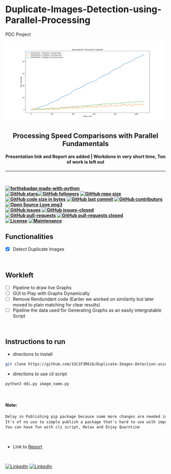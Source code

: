 # Duplicate-Images-Detection-using-Parallel-Processing
PDC Project

<p align="center">
	<img src="https://github.com/1UC1F3R616/Duplicate-Images-Detection-using-Parallel-Processing/blob/master/Graphs/Analysing%20All%203%20Together.png" />
	<h2 align="center"> Processing Speed Comparisons with Parallel Fundamentals </h2>
	<h4 align="center"> Presentation link and Report are added | Workdone in very short time, Ton of work is left out<h4>
</p>

---
<br>

[![forthebadge made-with-python](http://ForTheBadge.com/images/badges/made-with-python.svg)](https://www.python.org/)
</br>
[![GitHub stars](https://img.shields.io/github/stars/1UC1F3R616/Duplicate-Images-Detection-using-Parallel-Processing.svg?style=social&label=Star&maxAge=2592000)](https://GitHub.com/1UC1F3R616/Duplicate-Images-Detection-using-Parallel-Processing/stargazers/)[![GitHub followers](https://img.shields.io/github/followers/1UC1F3R616.svg?style=social&label=Follow&maxAge=2592000)](https://github.com/1UC1F3R616?tab=followers)
[![GitHub repo size](https://img.shields.io/github/repo-size/1UC1F3R616/Duplicate-Images-Detection-using-Parallel-Processing.svg?logo=git&style=social)](https://github.com/GDGVIT/) [![GitHub code size in bytes](https://img.shields.io/github/languages/code-size/1UC1F3R616/Duplicate-Images-Detection-using-Parallel-Processing.svg?logo=python&style=social)](https://github.com/1UC1F3R616/Duplicate-Images-Detection-using-Parallel-Processing)
 [![GitHub last commit](https://img.shields.io/github/last-commit/1UC1F3R616/Duplicate-Images-Detection-using-Parallel-Processing.svg?color=critical&logo=github&style=social)](https://github.com/1UC1F3R616/Duplicate-Images-Detection-using-Parallel-Processing/) [![GitHub contributors](https://img.shields.io/github/contributors/1UC1F3R616/Duplicate-Images-Detection-using-Parallel-Processing.svg)](https://GitHub.com/1UC1F3R616/Duplicate-Images-Detection-using-Parallel-Processing/graphs/contributors/) [![Open Source Love png3](https://badges.frapsoft.com/os/v3/open-source.png?v=103)](https://github.com/ellerbrock/open-source-badges/)
 </br>
 [![GitHub issues](https://img.shields.io/github/issues/1UC1F3R616/Duplicate-Images-Detection-using-Parallel-Processing.svg)](https://GitHub.com/1UC1F3R616/Duplicate-Images-Detection-using-Parallel-Processing/issues/) [![GitHub issues-closed](https://img.shields.io/github/issues-closed/1UC1F3R616/Duplicate-Images-Detection-using-Parallel-Processing.svg)](https://GitHub.com/1UC1F3R616/Duplicate-Images-Detection-using-Parallel-Processing/issues?q=is%3Aissue+is%3Aclosed)
</br>
[![GitHub pull-requests](https://img.shields.io/github/issues-pr/1UC1F3R616/Duplicate-Images-Detection-using-Parallel-Processing.svg)](https://GitHub.com/1UC1F3R616/Duplicate-Images-Detection-using-Parallel-Processing/pull/) [![GitHub pull-requests closed](https://img.shields.io/github/issues-pr-closed/1UC1F3R616/Duplicate-Images-Detection-using-Parallel-Processing.svg)](https://GitHub.com/1UC1F3R616/Duplicate-Images-Detection-using-Parallel-Processing/pull/)
</br>
[![License](http://img.shields.io/:license-mit-blue.svg?style=flat-square)](http://badges.mit-license.org)
[![Maintenance](https://img.shields.io/badge/Maintained%3F-yes-green.svg)](https://GitHub.com/1UC1F3R616/Duplicate-Images-Detection-using-Parallel-Processing)

## Functionalities

- [x] Detect Duplicate Images

<br>


## Workleft

- [ ] Pipeline to draw live Graphs
- [ ] GUI to Play with Graphs Dynamically
- [ ] Remove Rendundant code (Eariler we worked on similarity but later moved to plain matching for clear results)
- [ ] Pipeline the data used for Generating Graphs as an easily intergratable Script

<br>

## Instructions to run

- directions to install

```bash
git clone https://github.com/1UC1F3R616/Duplicate-Images-Detection-using-Parallel-Processing.git
```

- directions to use cli script

```bash
python3 ddi.py image_name.py
```

</br>


#### Note:
```txt
Delay in Publishing pip package because some more changes are needed in the style of running the script using multiprocessing,
It's of no use to simple publish a package that's hard to use with imports.
You can have fun with cli script, Relax and Enjoy Quarntine
```

</br>

- Link to [Report](https://docs.google.com/document/d/1IfQG6V_7K5800j_VLyuYlQjG_dySTsZI9gxSW_zNxXo/edit?ts=5ed9bcb0)

</br>

[![LinkedIn](https://img.shields.io/static/v1.svg?label=Connect&message=@Kush&color=grey&logo=linkedin&labelColor=blue&style=social)](https://www.linkedin.com/in/kush-choudhary-567b38169?lipi=urn%3Ali%3Apage%3Ad_flagship3_profile_view_base_contact_details%3BDYkgbUGhTniMSRqOUkdN3A%3D%3D)
[![LinkedIn](https://img.shields.io/static/v1.svg?label=Connect&message=@Dhruv&color=grey&logo=linkedin&labelColor=blue&style=social)](https://www.linkedin.com/in/dhruv-agarwal-043ab3179/?lipi=urn%3Ali%3Apage%3Ad_flagship3_profile_view_base_contact_details%3BDYkgbUGhTniMSRqOUkdN3A%3D%3D)
